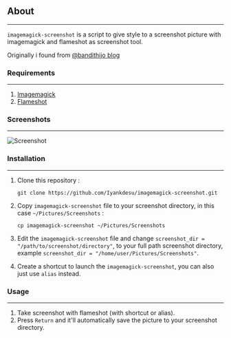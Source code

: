 ## About

-----

`imagemagick-screenshot` is a script to give style to a screenshot picture with imagemagick and flameshot as screenshot tool.

Originally i found from [@bandithijo blog](https://bandithijo.github.io/blog/memodifikasi-screenshot-dari-flameshot-dengan-imagemagick)



### Requirements

-----

1. [Imagemagick](https://www.imagemagick.org/)
2. [Flameshot](https://github.com/flameshot-org/flameshot)



### Screenshots

-----

![Screenshot](https://github.com/Iyankdesu/imagemagick-screenshot/image.png)



### Installation

-----

1. Clone this repository :

   ```
   git clone https://github.com/Iyankdesu/imagemagick-screenshot.git
   ```

2. Copy `imagemagick-screenshot` file to your screenshot directory, in this case `~/Pictures/Screenshots` :

   ```
   cp imagemagick-screenshot ~/Pictures/Screenshots
   ```

3. Edit the `imagemagick-screenshot` file and change `screenshot_dir = "/path/to/screenshot/directory"`, to your full path screenshot directory, example `screenshot_dir = "/home/user/Pictures/Screenshots"`.

4. Create a shortcut to launch the `imagemagick-screenshot`, you can also just use `alias` instead.



### Usage

-----

1. Take screenshot with flameshot (with shortcut or alias).
2. Press `Return` and it'll automatically save the picture to your screenshot directory.